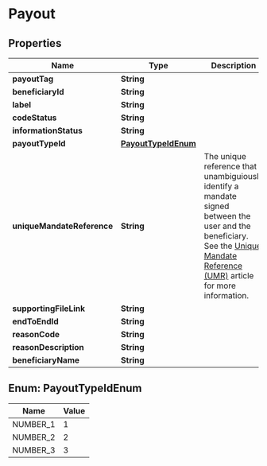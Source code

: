 

# Payout


## Properties

| Name | Type | Description | Notes |
|------------ | ------------- | ------------- | -------------|
|**payoutTag** | **String** |  |  [optional] |
|**beneficiaryId** | **String** |  |  [optional] |
|**label** | **String** |  |  [optional] |
|**codeStatus** | **String** |  |  [optional] |
|**informationStatus** | **String** |  |  [optional] |
|**payoutTypeId** | [**PayoutTypeIdEnum**](#PayoutTypeIdEnum) |  |  [optional] |
|**uniqueMandateReference** | **String** | The unique reference that unambiguiously identify a mandate signed between the user and the beneficiary.                 See the [Unique Mandate Reference (UMR)](/guide/overview/glossary.html#unique-mandate-reference-umr) article for more information.  |  [optional] |
|**supportingFileLink** | **String** |  |  [optional] |
|**endToEndId** | **String** |  |  [optional] |
|**reasonCode** | **String** |  |  [optional] |
|**reasonDescription** | **String** |  |  [optional] |
|**beneficiaryName** | **String** |  |  [optional] |



## Enum: PayoutTypeIdEnum

| Name | Value |
|---- | -----|
| NUMBER_1 | 1 |
| NUMBER_2 | 2 |
| NUMBER_3 | 3 |



